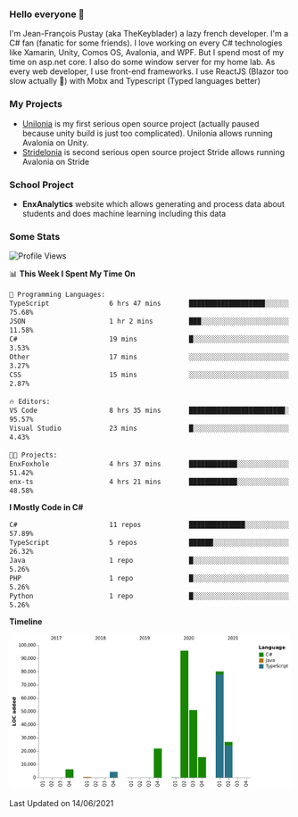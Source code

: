 ### Hello everyone 👋

I'm Jean-François Pustay (aka TheKeyblader) a lazy french developer. I'm a C# fan (fanatic for some friends). I love working on every C# technologies like Xamarin, Unity, Comos OS, Avalonia, and WPF.  But I spend most of my time on asp.net core. I also do some window server for my home lab. As every web developer, I use front-end frameworks. I use ReactJS (Blazor too slow actually 🙂) with Mobx and Typescript (Typed languages better)

### My Projects

* [Unilonia](https://github.com/TheKeyblader/Unilonia) is my first serious open source project (actually paused because unity build is just too complicated).
  Unilonia allows running Avalonia on Unity.
* [Stridelonia](https://github.com/TheKeyblader/Stridelonia) is second serious open source project
  Stride allows running Avalonia on Stride

### School Project

* __EnxAnalytics__ website which allows generating and process data about  students and does machine learning including this data 

### Some Stats

<!--START_SECTION:waka-->
![Profile Views](http://img.shields.io/badge/Profile%20Views-0-blue)

📊 **This Week I Spent My Time On** 

```text
💬 Programming Languages: 
TypeScript               6 hrs 47 mins       ███████████████████░░░░░░   75.68% 
JSON                     1 hr 2 mins         ███░░░░░░░░░░░░░░░░░░░░░░   11.58% 
C#                       19 mins             █░░░░░░░░░░░░░░░░░░░░░░░░   3.53% 
Other                    17 mins             ░░░░░░░░░░░░░░░░░░░░░░░░░   3.27% 
CSS                      15 mins             ░░░░░░░░░░░░░░░░░░░░░░░░░   2.87%

🔥 Editors: 
VS Code                  8 hrs 35 mins       ████████████████████████░   95.57% 
Visual Studio            23 mins             █░░░░░░░░░░░░░░░░░░░░░░░░   4.43%

🐱‍💻 Projects: 
EnxFoxhole               4 hrs 37 mins       ████████████░░░░░░░░░░░░░   51.42% 
enx-ts                   4 hrs 21 mins       ████████████░░░░░░░░░░░░░   48.58%

```

**I Mostly Code in C#** 

```text
C#                       11 repos            ██████████████░░░░░░░░░░░   57.89% 
TypeScript               5 repos             ██████░░░░░░░░░░░░░░░░░░░   26.32% 
Java                     1 repo              █░░░░░░░░░░░░░░░░░░░░░░░░   5.26% 
PHP                      1 repo              █░░░░░░░░░░░░░░░░░░░░░░░░   5.26% 
Python                   1 repo              █░░░░░░░░░░░░░░░░░░░░░░░░   5.26%

```


**Timeline**

![Chart not found](https://raw.githubusercontent.com/TheKeyblader/TheKeyblader/main/charts/bar_graph.png) 


 Last Updated on 14/06/2021
<!--END_SECTION:waka-->

<!--
**TheKeyblader/TheKeyblader** is a ✨ _special_ ✨ repository because its `README.md` (this file) appears on your GitHub profile.

Here are some ideas to get you started:

- 🔭 I’m currently working on ...
- 🌱 I’m currently learning ...
- 👯 I’m looking to collaborate on ...
- 🤔 I’m looking for help with ...
- 💬 Ask me about ...
- 📫 How to reach me: ...
- 😄 Pronouns: ...
- ⚡ Fun fact: ...
-->
